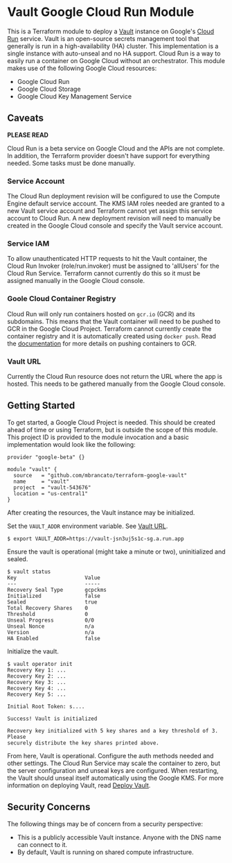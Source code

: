 # Vault Google Cloud Run Module

This is a Terraform module to deploy a [Vault](https://www.vaultproject.io/)
instance on Google's [Cloud Run](https://cloud.google.com/run/) service. Vault
is an open-source secrets management tool that generally is run in a
high-availability (HA) cluster. This implementation is a single instance
with auto-unseal and no HA support. Cloud Run is a way to easily run a
container on Google Cloud without an orchestrator. This module makes use of the
following Google Cloud resources:

* Google Cloud Run
* Google Cloud Storage
* Google Cloud Key Management Service

## Caveats

**PLEASE READ**

Cloud Run is a beta service on Google Cloud and the APIs are not complete. In
addition, the Terraform provider doesn't have support for everything needed.
Some tasks must be done manually.

### Service Account

The Cloud Run deployment revision will be configured to use the Compute
Engine default service account. The KMS IAM roles needed are granted to a new
Vault service account and Terraform cannot yet assign this service account to
Cloud Run. A new deployment revision will need to manually be created in the
Google Cloud console and specify the Vault service account.

### Service IAM

To allow unauthenticated HTTP requests to hit the Vault container, the Cloud
Run Invoker (role/run.invoker) must be assigned to 'allUsers' for the Cloud Run
Service. Terraform cannot currently do this so it must be assigned manually in
the Google Cloud console.

### Goole Cloud Container Registry

Cloud Run will only run containers hosted on `gcr.io` (GCR) and its subdomains.
This means that the Vault container will need to be pushed to GCR in the Google
Cloud Project. Terraform cannot currently create the container registry and it
is automatically created using `docker push`. Read the
[documentation](https://cloud.google.com/container-registry/docs/pushing-and-pulling)
for more details on pushing containers to GCR.

### Vault URL

Currently the Cloud Run resource does not return the URL where the app is
hosted. This needs to be gathered manually from the Google Cloud console.

## Getting Started

To get started, a Google Cloud Project is needed. This should be created ahead
of time or using Terraform, but is outside the scope of this module. This
project ID is provided to the module invocation and a basic implementation
would look like the following:

```hcl
provider "google-beta" {}

module "vault" {
  source   = "github.com/mbrancato/terraform-google-vault"
  name     = "vault"
  project  = "vault-543676"
  location = "us-central1"
}
```

After creating the resources, the Vault instance may be initialized.

Set the `VAULT_ADDR` environment variable. See [Vault URL](#vault-url).

```
$ export VAULT_ADDR=https://vault-jsn3uj5s1c-sg.a.run.app
```

Ensure the vault is operational (might take a minute or two), uninitialized and
sealed.

```
$ vault status
Key                      Value
---                      -----
Recovery Seal Type       gcpckms
Initialized              false
Sealed                   true
Total Recovery Shares    0
Threshold                0
Unseal Progress          0/0
Unseal Nonce             n/a
Version                  n/a
HA Enabled               false
```

Initialize the vault.

```
$ vault operator init
Recovery Key 1: ...
Recovery Key 2: ...
Recovery Key 3: ...
Recovery Key 4: ...
Recovery Key 5: ...

Initial Root Token: s....

Success! Vault is initialized

Recovery key initialized with 5 key shares and a key threshold of 3. Please
securely distribute the key shares printed above.
```

From here, Vault is operational. Configure the auth methods needed and other
settings. The Cloud Run Service may scale the container to zero, but the server
configuration and unseal keys are configured. When restarting, the Vault should
unseal itself automatically using the Google KMS. For more information on
deploying Vault, read
[Deploy Vault](https://learn.hashicorp.com/vault/getting-started/deploy).

## Security Concerns

The following things may be of concern from a security perspective:

* This is a publicly accessible Vault instance. Anyone with the DNS name can connect to it.
* By default, Vault is running on shared compute infrastructure.
